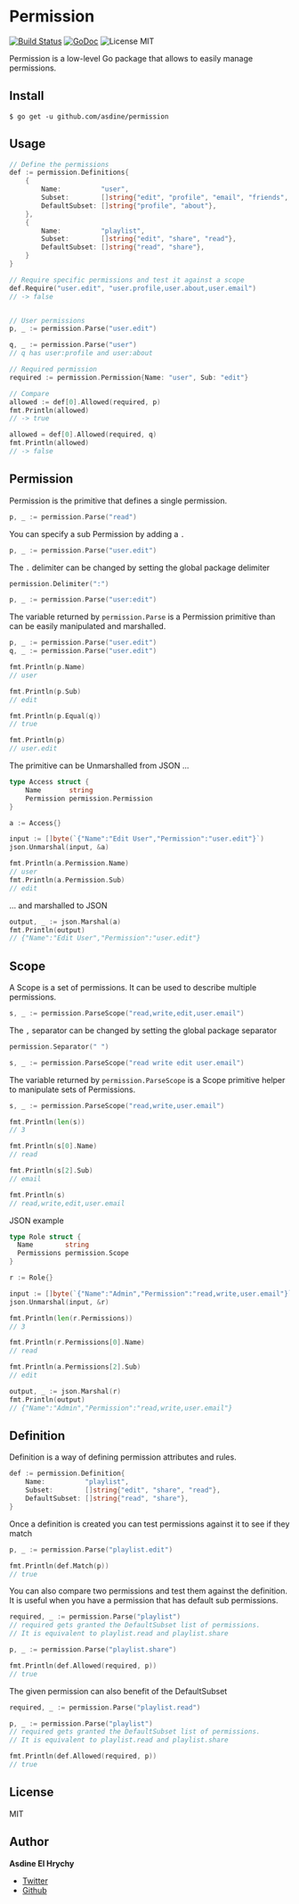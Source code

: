 # Permission

[![Build Status](https://travis-ci.org/asdine/permission.svg)](https://travis-ci.org/asdine/permission)
[![GoDoc](https://godoc.org/github.com/asdine/permission?status.svg)](https://godoc.org/github.com/asdine/permission)
![License MIT](https://img.shields.io/badge/license-MIT-blue.svg?style=flat)

Permission is a low-level Go package that allows to easily manage permissions.

## Install

```
$ go get -u github.com/asdine/permission
```

## Usage

```go
// Define the permissions
def := permission.Definitions{
	{
		Name:          "user",
		Subset:        []string{"edit", "profile", "email", "friends", "about"},
		DefaultSubset: []string{"profile", "about"},
	},
	{
		Name:          "playlist",
		Subset:        []string{"edit", "share", "read"},
		DefaultSubset: []string{"read", "share"},
	}
}

// Require specific permissions and test it against a scope
def.Require("user.edit", "user.profile,user.about,user.email")
// -> false


// User permissions
p, _ := permission.Parse("user.edit")

q, _ := permission.Parse("user")
// q has user:profile and user:about

// Required permission
required := permission.Permission{Name: "user", Sub: "edit"}

// Compare
allowed := def[0].Allowed(required, p)
fmt.Println(allowed)
// -> true

allowed = def[0].Allowed(required, q)
fmt.Println(allowed)
// -> false
```

## Permission

Permission is the primitive that defines a single permission.

```go
p, _ := permission.Parse("read")
```

You can specify a sub Permission by adding a `.`

```go
p, _ := permission.Parse("user.edit")
```

The `.` delimiter can be changed by setting the global package delimiter

```go
permission.Delimiter(":")

p, _ := permission.Parse("user:edit")
```

The variable returned by `permission.Parse` is a Permission primitive than can be easily manipulated and marshalled.

```go
p, _ := permission.Parse("user.edit")
q, _ := permission.Parse("user.edit")

fmt.Println(p.Name)
// user

fmt.Println(p.Sub)
// edit

fmt.Println(p.Equal(q))
// true

fmt.Println(p)
// user.edit
```

The primitive can be Unmarshalled from JSON ...

```go
type Access struct {
	Name       string
	Permission permission.Permission
}

a := Access{}

input := []byte(`{"Name":"Edit User","Permission":"user.edit"}`)
json.Unmarshal(input, &a)

fmt.Println(a.Permission.Name)
// user
fmt.Println(a.Permission.Sub)
// edit
```

... and marshalled to JSON

```go
output, _ := json.Marshal(a)
fmt.Println(output)
// {"Name":"Edit User","Permission":"user.edit"}
```

## Scope

A Scope is a set of permissions. It can be used to describe multiple permissions.

```go
s, _ := permission.ParseScope("read,write,edit,user.email")
```

The `,` separator can be changed by setting the global package separator

```go
permission.Separator(" ")

s, _ := permission.ParseScope("read write edit user.email")
```

The variable returned by `permission.ParseScope` is a Scope primitive helper to manipulate sets of Permissions.

```go
s, _ := permission.ParseScope("read,write,user.email")

fmt.Println(len(s))
// 3

fmt.Println(s[0].Name)
// read

fmt.Println(s[2].Sub)
// email

fmt.Println(s)
// read,write,edit,user.email
```

JSON example
```go
type Role struct {
  Name        string
  Permissions permission.Scope
}

r := Role{}

input := []byte(`{"Name":"Admin","Permission":"read,write,user.email"}`)
json.Unmarshal(input, &r)

fmt.Println(len(r.Permissions))
// 3

fmt.Println(r.Permissions[0].Name)
// read

fmt.Println(a.Permissions[2].Sub)
// edit

output, _ := json.Marshal(r)
fmt.Println(output)
// {"Name":"Admin","Permission":"read,write,user.email"}
```

## Definition

Definition is a way of defining permission attributes and rules.

```go
def := permission.Definition{
	Name:          "playlist",
	Subset:        []string{"edit", "share", "read"},
	DefaultSubset: []string{"read", "share"},
}
```

Once a definition is created you can test permissions against it to see if they match

```go
p, _ := permission.Parse("playlist.edit")

fmt.Println(def.Match(p))
// true
```

You can also compare two permissions and test them against the definition.
It is useful when you have a permission that has default sub permissions.

```go
required, _ := permission.Parse("playlist")
// required gets granted the DefaultSubset list of permissions.
// It is equivalent to playlist.read and playlist.share

p, _ := permission.Parse("playlist.share")

fmt.Println(def.Allowed(required, p))
// true
```

The given permission can also benefit of the DefaultSubset

```go
required, _ := permission.Parse("playlist.read")

p, _ := permission.Parse("playlist")
// required gets granted the DefaultSubset list of permissions.
// It is equivalent to playlist.read and playlist.share

fmt.Println(def.Allowed(required, p))
// true
```

## License

MIT

## Author

**Asdine El Hrychy**

- [Twitter](https://twitter.com/asdine_)
- [Github](https://github.com/asdine)
